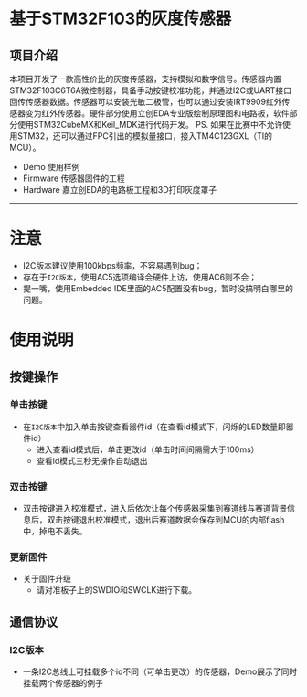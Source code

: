 # 基于STM32F103的灰度传感器
## 项目介绍
本项目开发了一款高性价比的灰度传感器，支持模拟和数字信号。传感器内置STM32F103C6T6A微控制器，具备手动按键校准功能，并通过I2C或UART接口回传传感器数据。传感器可以安装光敏二极管，也可以通过安装IRT9909红外传感器变为红外传感器。硬件部分使用立创EDA专业版绘制原理图和电路板，软件部分使用STM32CubeMX和Keil_MDK进行代码开发。
PS. 如果在比赛中不允许使用STM32，还可以通过FPC引出的模拟量接口，接入TM4C123GXL（TI的MCU）。
- Demo 使用样例
- Firmware 传感器固件的工程
- Hardware 嘉立创EDA的电路板工程和3D打印灰度罩子
---
# 注意 #
+ I2C版本建议使用100kbps频率，不容易遇到bug；
+ 存在于`I2C版本`，使用AC5选项编译会硬件上访，使用AC6则不会；
+ 提一嘴，使用Embedded IDE里面的AC5配置没有bug，暂时没搞明白哪里的问题。
# **使用说明** #

## 按键操作
### 单击按键 ###
+ 在`I2C版本`中加入单击按键查看器件id（在查看id模式下，闪烁的LED数量即器件id）
  + 进入查看id模式后，单击更改id（单击时间间隔需大于100ms）
  + 查看id模式三秒无操作自动退出 
### 双击按键 ###
+ 双击按键进入校准模式，进入后依次让每个传感器采集到赛道线与赛道背景信息后，双击按键退出校准模式，退出后赛道数据会保存到MCU的内部flash中，掉电不丢失。
### 更新固件 ###
+ 关于固件升级
  + 请对准板子上的SWDIO和SWCLK进行下载。
## 通信协议
### I2C版本 ###
+ 一条I2C总线上可挂载多个id不同（可单击更改）的传感器，Demo展示了同时挂载两个传感器的例子